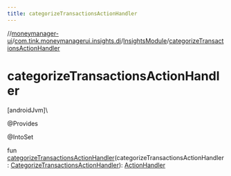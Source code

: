 ```yaml
---
title: categorizeTransactionsActionHandler
---
```

//[moneymanager-ui](../../../index.html)/[com.tink.moneymanagerui.insights.di](../index.html)/[InsightsModule](index.html)/[categorizeTransactionsActionHandler](categorize-transactions-action-handler.html)



# categorizeTransactionsActionHandler



[androidJvm]\




@Provides



@IntoSet



fun [categorizeTransactionsActionHandler](categorize-transactions-action-handler.html)(categorizeTransactionsActionHandler: [CategorizeTransactionsActionHandler](../../com.tink.moneymanagerui.insights.actionhandling/-categorize-transactions-action-handler/index.html)): [ActionHandler](../../com.tink.moneymanagerui.insights.actionhandling/-action-handler/index.html)




